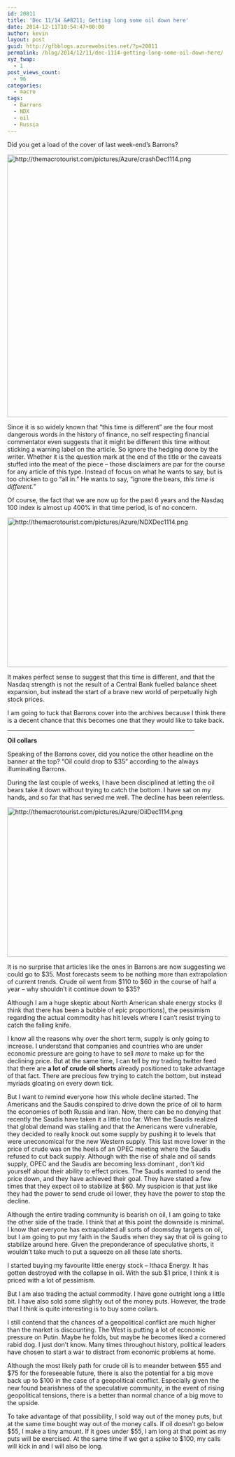 ```yaml
---
id: 20811
title: 'Dec 11/14 &#8211; Getting long some oil down here'
date: 2014-12-11T10:54:47+00:00
author: kevin
layout: post
guid: http://gfbblogs.azurewebsites.net/?p=20811
permalink: /blog/2014/12/11/dec-1114-getting-long-some-oil-down-here/
xyz_twap:
  - 1
post_views_count:
  - 96
categories:
  - macro
tags:
  - Barrons
  - NDX
  - oil
  - Russia
---
```

Did you get a load of the cover of last week-end&#8217;s Barrons?


  <img src="http://themacrotourist.com/pictures/Azure/crashDec1114.png" style="margin:30px atuo;display:block;" alt="http://themacrotourist.com/pictures/Azure/crashDec1114.png" width="600" height="600">

Since it is so widely known that &#8220;this time is different&#8221; are the four most dangerous words in the history of finance, no self respecting financial commentator even suggests that it might be different this time without sticking a warning label on the article. So ignore the hedging done by the writer. Whether it is the question mark at the end of the title or the caveats stuffed into the meat of the piece &#8211; those disclaimers are par for the course for any article of this type. Instead of focus on what he wants to say, but is too chicken to go &#8220;all in.&#8221; He wants to say, &#8220;ignore the bears, _this time is different._&#8221; 

Of course, the fact that we are now up for the past 6 years and the Nasdaq 100 index is almost up 400% in that time period, is of no concern.


  <img src="http://themacrotourist.com/pictures/Azure/NDXDec1114.png" style="margin:30px atuo;display:block;" alt="http://themacrotourist.com/pictures/Azure/NDXDec1114.png" width="600" height="342">

It makes perfect sense to suggest that this time is different, and that the Nasdaq strength is not the result of a Central Bank fuelled balance sheet expansion, but instead the start of a brave new world of perpetually high stock prices. 

I am going to tuck that Barrons cover into the archives because I think there is a decent chance that this becomes one that they would like to take back.

<hr size="3" width="85%" />

**Oil collars**

Speaking of the Barrons cover, did you notice the other headline on the banner at the top? &#8220;Oil could drop to $35&#8221; according to the always illuminating Barrons. 

During the last couple of weeks, I have been disciplined at letting the oil bears take it down without trying to catch the bottom. I have sat on my hands, and so far that has served me well. The decline has been relentless.


  <img src="http://themacrotourist.com/pictures/Azure/OilDec1114.png" style="margin:30px atuo;display:block;" alt="http://themacrotourist.com/pictures/Azure/OilDec1114.png" width="600" height="342">

It is no surprise that articles like the ones in Barrons are now suggesting we could go to $35. Most forecasts seem to be nothing more than extrapolation of current trends. Crude oil went from $110 to $60 in the course of half a year &#8211; why shouldn&#8217;t it continue down to $35?

Although I am a huge skeptic about North American shale energy stocks (I think that there has been a bubble of epic proportions), the pessimism regarding the actual commodity has hit levels where I can&#8217;t resist trying to catch the falling knife. 

I know all the reasons why over the short term, supply is only going to increase. I understand that companies and countries who are under economic pressure are going to have to sell _more_ to make up for the declining price. But at the same time, I can tell by my trading twitter feed that there are **a lot of crude oil shorts** already positioned to take advantage of that fact. There are precious few trying to catch the bottom, but instead myriads gloating on every down tick. 

But I want to remind everyone how this whole decline started. The Americans and the Saudis conspired to drive down the price of oil to harm the economies of both Russia and Iran. Now, there can be no denying that recently the Saudis have taken it a little too far. When the Saudis realized that global demand was stalling and that the Americans were vulnerable, they decided to really knock out some supply by pushing it to levels that were uneconomical for the new Western supply. This last move lower in the price of crude was on the heels of an OPEC meeting where the Saudis refused to cut back supply. Although with the rise of shale and oil sands supply, OPEC and the Saudis are becoming less dominant , don&#8217;t kid yourself about their ability to effect prices. The Saudis wanted to send the price down, and they have achieved their goal. They have stated a few times that they expect oil to stabilize at $60. My suspicion is that just like they had the power to send crude oil lower, they have the power to stop the decline. 

Although the entire trading community is bearish on oil, I am going to take the other side of the trade. I think that at this point the downside is minimal. I know that everyone has extrapolated all sorts of doomsday targets on oil, but I am going to put my faith in the Saudis when they say that oil is going to stabilize around here. Given the preponderance of speculative shorts, it wouldn&#8217;t take much to put a squeeze on all these late shorts. 

I started buying my favourite little energy stock &#8211; Ithaca Energy. It has gotten destroyed with the collapse in oil. With the sub $1 price, I think it is priced with a lot of pessimism. 

But I am also trading the actual commodity. I have gone outright long a little bit. I have also sold some slightly out of the money puts. However, the trade that I think is quite interesting is to buy some collars.

I still contend that the chances of a geopolitical conflict are much higher than the market is discounting. The West is putting a lot of economic pressure on Putin. Maybe he folds, but maybe he becomes liked a cornered rabid dog. I just don&#8217;t know. Many times throughout history, political leaders have chosen to start a war to distract from economic problems at home.

Although the most likely path for crude oil is to meander between $55 and $75 for the foreseeable future, there is also the potential for a big move back up to $100 in the case of a geopolitical conflict. Especially given the new found bearishness of the speculative community, in the event of rising geopolitical tensions, there is a better than normal chance of a big move to the upside.

To take advantage of that possibility, I sold way out of the money puts, but at the same time bought way out of the money calls. If oil doesn&#8217;t go below $55, I make a tiny amount. If it goes under $55, I am long at that point as my puts will be exercised. At the same time if we get a spike to $100, my calls will kick in and I will also be long.